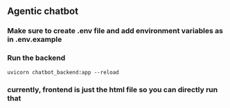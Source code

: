 ## Agentic chatbot

### Make sure to create .env file and add environment variables as in .env.example

### Run the backend
```shell
uvicorn chatbot_backend:app --reload
```

### currently, frontend is just the html file so you can directly run that

